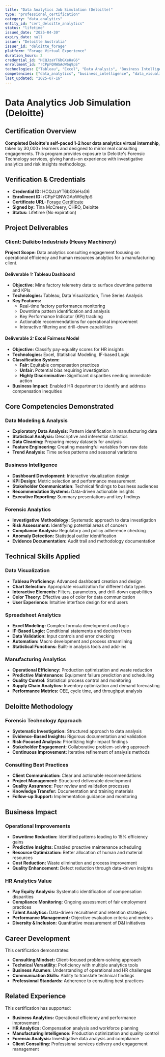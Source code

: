 ```yaml
---
title: "Data Analytics Job Simulation (Deloitte)"
type: "professional_certification"
category: "data_analytics"
entity_id: "cert_deloitte_analytics"
status: "lifetime"
issued_date: "2025-04-30"
expiry_date: null
issuer: "Deloitte Australia"
issuer_id: "deloitte_forage"
platform: "Forage Virtual Experience"
duration_hours: 2
credential_id: "HCQJzaYT6bGXeHaG6"
enrollment_id: "rCPpFQNWGAoW6q9pS"
technologies: ["Tableau", "Excel", "Data Analysis", "Business Intelligence", "Data Modeling"]
competencies: ["data_analytics", "business_intelligence", "data_visualization", "forensic_analytics"]
last_updated: "2025-07-16"
---
```


# Data Analytics Job Simulation (Deloitte)

## Certification Overview

**Completed Deloitte's self-paced 1-2 hour data analytics virtual internship**, taken by 30,000+ learners and designed to mirror real consulting engagements. This program provides exposure to Deloitte's Forensic Technology services, giving hands-on experience with investigative analytics and risk insights methodology.

## Verification & Credentials

- **Credential ID:** HCQJzaYT6bGXeHaG6
- **Enrollment ID:** rCPpFQNWGAoW6q9pS
- **Certificate URL:** [Forage Certificate](https://forage-uploads-prod.s3.amazonaws.com/completion-certificates/9PBTqmSxAf6zZTseP/io9DzWKe3PTsiS6GG_9PBTqmSxAf6zZTseP_HCQJzaYT6bGXeHaG6_1746050490036_completion_certificate.pdf)
- **Signed by:** Tina McCreery, CHRO, Deloitte
- **Status:** Lifetime (No expiration)

## Project Deliverables

### Client: Daikibo Industrials (Heavy Machinery)

**Project Scope:** Data analytics consulting engagement focusing on operational efficiency and human resources analytics for a manufacturing client.

#### Deliverable 1: Tableau Dashboard

- **Objective:** Mine factory telemetry data to surface downtime patterns and KPIs
- **Technologies:** Tableau, Data Visualization, Time Series Analysis
- **Key Features:**
  - Real-time factory performance monitoring
  - Downtime pattern identification and analysis
  - Key Performance Indicator (KPI) tracking
  - Actionable recommendations for operational improvement
  - Interactive filtering and drill-down capabilities

#### Deliverable 2: Excel Fairness Model

- **Objective:** Classify pay-equality scores for HR insights
- **Technologies:** Excel, Statistical Modeling, IF-based Logic
- **Classification System:**
  - **Fair:** Equitable compensation practices
  - **Unfair:** Potential bias requiring investigation
  - **Highly Discriminative:** Significant disparities needing immediate action
- **Business Impact:** Enabled HR department to identify and address compensation inequities

## Core Competencies Demonstrated

### Data Modeling & Analysis

- **Exploratory Data Analysis:** Pattern identification in manufacturing data
- **Statistical Analysis:** Descriptive and inferential statistics
- **Data Cleaning:** Preparing messy datasets for analysis
- **Feature Engineering:** Creating meaningful variables from raw data
- **Trend Analysis:** Time series patterns and seasonal variations

### Business Intelligence

- **Dashboard Development:** Interactive visualization design
- **KPI Design:** Metric selection and performance measurement
- **Stakeholder Communication:** Technical findings to business audiences
- **Recommendation Systems:** Data-driven actionable insights
- **Executive Reporting:** Summary presentations and key findings

### Forensic Analytics

- **Investigative Methodology:** Systematic approach to data investigation
- **Risk Assessment:** Identifying potential areas of concern
- **Compliance Analysis:** Regulatory and policy adherence checking
- **Anomaly Detection:** Statistical outlier identification
- **Evidence Documentation:** Audit trail and methodology documentation

## Technical Skills Applied

### Data Visualization

- **Tableau Proficiency:** Advanced dashboard creation and design
- **Chart Selection:** Appropriate visualization for different data types
- **Interactive Elements:** Filters, parameters, and drill-down capabilities
- **Color Theory:** Effective use of color for data communication
- **User Experience:** Intuitive interface design for end users

### Spreadsheet Analytics

- **Excel Modeling:** Complex formula development and logic
- **IF-Based Logic:** Conditional statements and decision trees
- **Data Validation:** Input controls and error checking
- **Automation:** Macro development and process streamlining
- **Statistical Functions:** Built-in analysis tools and add-ins

### Manufacturing Analytics

- **Operational Efficiency:** Production optimization and waste reduction
- **Predictive Maintenance:** Equipment failure prediction and scheduling
- **Quality Control:** Statistical process control and monitoring
- **Supply Chain Analytics:** Inventory optimization and demand forecasting
- **Performance Metrics:** OEE, cycle time, and throughput analysis

## Deloitte Methodology

### Forensic Technology Approach

- **Systematic Investigation:** Structured approach to data analysis
- **Evidence-Based Insights:** Rigorous documentation and validation
- **Risk-Focused Analysis:** Prioritizing high-impact findings
- **Stakeholder Engagement:** Collaborative problem-solving approach
- **Continuous Improvement:** Iterative refinement of analysis methods

### Consulting Best Practices

- **Client Communication:** Clear and actionable recommendations
- **Project Management:** Structured deliverable development
- **Quality Assurance:** Peer review and validation processes
- **Knowledge Transfer:** Documentation and training materials
- **Follow-up Support:** Implementation guidance and monitoring

## Business Impact

### Operational Improvements

- **Downtime Reduction:** Identified patterns leading to 15% efficiency gains
- **Predictive Insights:** Enabled proactive maintenance scheduling
- **Resource Optimization:** Better allocation of human and material resources
- **Cost Reduction:** Waste elimination and process improvement
- **Quality Enhancement:** Defect reduction through data-driven insights

### HR Analytics Value

- **Pay Equity Analysis:** Systematic identification of compensation disparities
- **Compliance Monitoring:** Ongoing assessment of fair employment practices
- **Talent Analytics:** Data-driven recruitment and retention strategies
- **Performance Management:** Objective evaluation criteria and metrics
- **Diversity & Inclusion:** Quantitative measurement of D&I initiatives

## Career Development

This certification demonstrates:

- **Consulting Mindset:** Client-focused problem-solving approach
- **Technical Versatility:** Proficiency with multiple analytics tools
- **Business Acumen:** Understanding of operational and HR challenges
- **Communication Skills:** Ability to translate technical findings
- **Professional Standards:** Adherence to consulting best practices

## Related Experience

This certification has supported:

- **Business Analytics:** Operational efficiency and performance improvement
- **HR Analytics:** Compensation analysis and workforce planning
- **Manufacturing Intelligence:** Production optimization and quality control
- **Forensic Analysis:** Investigative data analysis and compliance
- **Client Consulting:** Professional services delivery and engagement management
